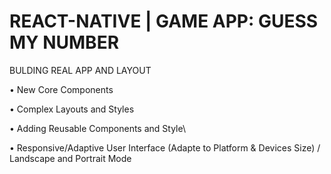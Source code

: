 # REACT-NATIVE | GAME APP: GUESS MY NUMBER

BULDING REAL APP AND LAYOUT

• New Core Components

• Complex Layouts and Styles

• Adding Reusable Components and Style\

• Responsive/Adaptive User Interface (Adapte to Platform & Devices Size) / Landscape and Portrait Mode
  
